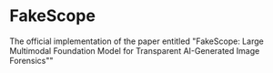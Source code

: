 # FakeScope
The official implementation of the paper entitled "FakeScope: Large Multimodal Foundation Model for Transparent AI-Generated Image Forensics""
